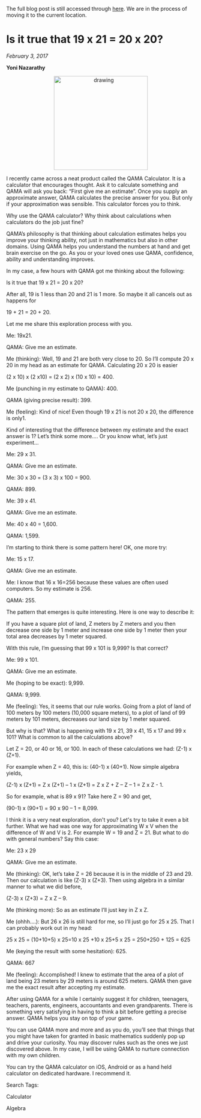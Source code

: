 The full blog post is still accessed through [here](https://www.1onepsilon.com/single-post/2017/02/03/Is-it-true-that-19x21-20x20/). We are in the process of moving it to the current location.

# Is it true that 19 x 21 = 20 x 20?
*February 3, 2017*

**Yoni Nazarathy**


<center>
 <img class = "blog-inline-image" src="https://es-app.com/assets/QQQQ.jpg" alt="drawing" width="250px"/>
</center> 
 

I recently came across a neat product called the QAMA Calculator. It is a calculator that encourages thought. Ask it to calculate something and QAMA will ask you back: “First give me an estimate”. Once you supply an approximate answer, QAMA calculates the precise answer for you. But only if your approximation was sensible. This calculator forces you to think.

 

Why use the QAMA calculator? Why think about calculations when calculators do the job just fine?

 

QAMA’s philosophy is that thinking about calculation estimates helps you improve your thinking ability, not just in mathematics but also in other domains. Using QAMA helps you understand the numbers at hand and get brain exercise on the go. As you or your loved ones use QAMA, confidence, ability and understanding improves.

 

In my case, a few hours with QAMA got me thinking about the following:

 

Is it true that 19 x 21 = 20 x 20?

 

After all, 19 is 1 less than 20 and 21 is 1 more. So maybe it all cancels out as happens for

 

19 + 21 = 20 + 20. 

 

Let me me share this exploration process with you.

 

Me: 19x21.

QAMA: Give me an estimate.

Me (thinking): Well, 19 and 21 are both very close to 20. So I’ll compute 20 x 20 in my head as an estimate for QAMA.  Calculating 20 x 20 is easier
 

(2 x 10) x (2 x10) = (2 x 2) x (10 x 10) = 400.

 

Me (punching in my estimate to QAMA): 400.

QAMA (giving precise result): 399.

Me (feeling): Kind of nice! Even though 19 x 21 is not 20 x 20, the difference is only1.

 


Kind of interesting that the difference between my estimate and the exact answer is 1? Let’s think some more…. Or you know what, let’s just experiment…

 

Me: 29 x 31.

QAMA: Give me an estimate.

Me: 30 x 30 = (3 x 3) x 100 = 900.

QAMA: 899.

 

Me: 39 x 41.

QAMA: Give me an estimate.

Me: 40 x 40 = 1,600.

QAMA: 1,599.

 

I’m starting to think there is some pattern here!  OK, one more try:

 

Me: 15 x 17.

QAMA: Give me an estimate.

Me: I know that 16 x 16=256 because these values are often used computers. So my estimate is 256.

QAMA: 255.


The pattern that emerges is quite interesting. Here is one way to describe it:

 

If you have a square plot of land, Z meters by Z meters and you then decrease one side by 1 meter and increase one side by 1 meter then your total area decreases by 1 meter squared. 

 

With this rule, I’m guessing that 99 x 101 is 9,999? Is that correct?

 

Me: 99 x 101.

QAMA: Give me an estimate.

Me (hoping to be exact): 9,999.

QAMA: 9,999.

Me (feeling): Yes, it seems that our rule works. Going from a plot of land of 100 meters by 100 meters (10,000 square meters), to a plot of land of 99 meters by 101 meters, decreases our land size by 1 meter squared.

 

But why is that? What is happening with 19 x 21, 39 x 41, 15 x 17 and 99 x 101? What is common to all the calculations above?

 

Let Z = 20, or 40 or 16, or 100. In each of these calculations we had:  (Z-1) x (Z+1).

 

For example when Z = 40, this is: (40-1) x (40+1). Now simple algebra yields,

 

(Z-1) x (Z+1) = Z x (Z+1) – 1 x (Z+1) = Z x Z + Z – Z – 1 = Z x Z - 1.

 

So for example, what is 89 x 91? Take here Z = 90 and get,

 

(90-1) x (90+1) = 90 x 90 – 1 = 8,099.

 

I think it is a very neat exploration, don't you? Let's try to take it even a bit further. What we had was one way for approximating W x V when the difference of W and V is 2. For example W = 19 and Z = 21. But what to do with general numbers? Say this case:

 

Me: 23 x 29

QAMA: Give me an estimate.

Me (thinking): OK, let’s take Z = 26 because it is in the middle of 23 and 29. Then our calculation is like (Z-3) x (Z+3). Then using algebra in a similar manner to what we did before,

 

(Z-3) x (Z+3) = Z x Z – 9.

 

Me (thinking more): So as an estimate I’ll just key in Z x Z.

 

Me (ohhh….): But 26 x 26 is still hard for me, so I’ll just go for 25 x 25. That I can probably work out in my head:

 

25 x 25 = (10+10+5) x 25=10 x 25 +10 x 25+5 x 25 = 250+250 + 125 = 625

 

Me (keying the result with some hesitation): 625.

QAMA: 667

Me (feeling): Accomplished! I knew to estimate that the area of a plot of land being 23 meters by 29 meters is around 625 meters. QAMA then gave me the exact result after accepting my estimate.


After using QAMA for a while I certainly suggest it for children, teenagers, teachers, parents, engineers, accountants and even grandparents. There is something very satisfying in having to think a bit before getting a precise answer. QAMA helps you stay on top of your game.  

 

You can use QAMA more and more and as you do, you’ll see that things that you might have taken for granted in basic mathematics suddenly pop up and drive your curiosity. You may discover rules such as the ones we just discovered above. In my case, I will be using QAMA to nurture connection with my own children.

 

You can try the QAMA calculator on iOS, Android or as a hand held calculator on dedicated hardware. I recommend it.

 

 

 

Search Tags:

Calculator

Algebra

